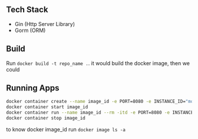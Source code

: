 ## Tech Stack

- Gin (Http Server Library)
- Gorm (ORM)

## Build

Run `docker build -t repo_name .`. it would build the docker image, then we could

## Running Apps

```sh
docker container create --name image_id -e PORT=8080 -e INSTANCE_ID="mountain dew" -p 8080:8080 image_id
docker container start image_id
docker container run --name image_id --rm -itd -e PORT=8080 -e INSTANCE_ID="moiuntain dew" -p 8080:8080 image_id
docker container stop image_id
```

to know docker image_id run `docker image ls -a`
